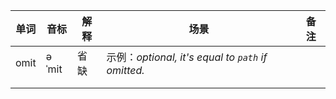 | 单词 | 音标  | 解释 | 场景                                               | 备注 |
| ---- | ----- | ---- | -------------------------------------------------- | ---- |
| omit | əˈmit | 省缺 | 示例：*optional, it's equal to `path` if omitted.* |      |
|      |       |      |                                                    |      |
|      |       |      |                                                    |      |

